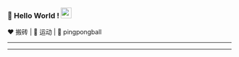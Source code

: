 
### 👋 Hello World !  <img src="https://github.com/TheDudeThatCode/TheDudeThatCode/blob/master/Assets/Earth.gif" width="24px">
  
:heart: 搬砖 | :black_heart: 运动 | :blue_heart: pingpongball

----

<!--  <h4 align="center"><img src="https://media.giphy.com/media/VgCDAzcKvsR6OM0uWg/giphy.gif" width="50"> 我的技能 </h4>

<p align="center"><img src="https://github-readme-stats.vercel.app/api/top-langs/?username=Passion-Logan&langs_count=10&theme=tokyonight&layout=compact" /></p>

<h4 align="center"> 统计 :tongue: </h4>

<p align="center"><img src="https://github-readme-stats.vercel.app/api?username=Passion-Logan&show_icons=true&theme=synthwave" /></p>  -->



-------


<!--
[![Top Langs](https://github-readme-stats.vercel.app/api/top-langs/?username=Passion-Logan)](https://github.com/anuraghazra/github-readme-stats)
### Hi there 👋
**Passion-Logan/Passion-Logan** is a ✨ _special_ ✨ repository because its `README.md` (this file) appears on your GitHub profile.

![Prify Philip's GitHub Stats](https://github-readme-stats.vercel.app/api?username=Passion-Logan&hide=["stars"]&show_icons=true)

Here are some ideas to get you started:

- 🔭 I’m currently working on ...
- 🌱 I’m currently learning ...
- 👯 I’m looking to collaborate on ...
- 🤔 I’m looking for help with ...
- 💬 Ask me about ...
- 📫 How to reach me: ...
- 😄 Pronouns: ...
- ⚡ Fun fact: ...
-->
